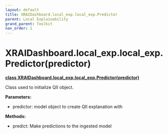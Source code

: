 ```yaml
---
layout: default
title: XRAIDashboard.local_exp.local_exp.Predictor
parent: Local Explainability
grand_parent: Toolkit
nav_order: 1
---
```


# XRAIDashboard.local_exp.local_exp.Predictor(predictor)
**[class XRAIDashboard.local_exp.local_exp.Predictor(predictor)](https://github.com/gaberamolete/XRAIDashboard/blob/main/local_exp/local_exp.py)**


Class used to initialize QII object.


**Parameters:**
- predictor: model object to create QII explanation with


**Methods:**
- predict: Make predictions to the ingested model

